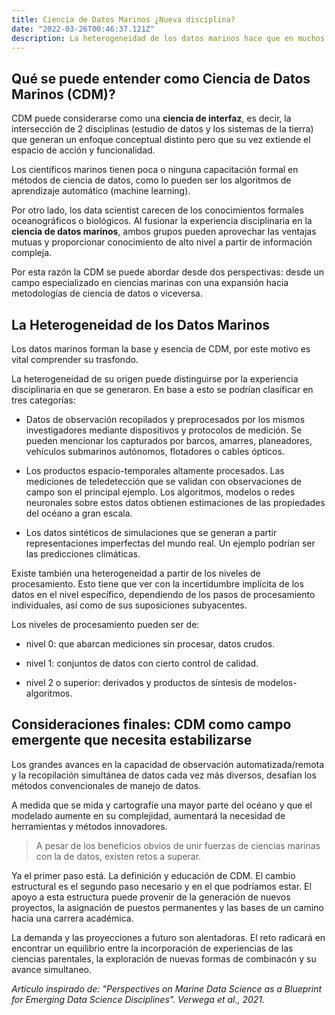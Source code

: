 ```yaml
---
title: Ciencia de Datos Marinos ¿Nueva disciplina?
date: "2022-03-26T00:46:37.121Z"
description: La heterogeneidad de los datos marinos hace que en muchos casos no puedan ser aprovechados e interpretados. El desconocimiento de herramientas asociadas, el costo de su procesamiento (big data) o quizá su accesibilidad son algunas de las causas. Como respuesta a estas falencias se están explorando, experimentando e incorporando métodos de Ciencia de Datos a las distintas ramas teóricas oceánicas, para así generar nuevas formas de conocimiento y modelamiento.   
---
```


## Qué se puede entender como Ciencia de Datos Marinos (CDM)?

CDM puede considerarse como una **ciencia de interfaz**, es decir, la intersección de 2 disciplinas (estudio de datos y los sistemas de la tierra) que generan un enfoque conceptual distinto pero que su vez extiende el espacio de acción y funcionalidad. 

Los científicos marinos tienen poca o ninguna capacitación formal en métodos de ciencia de datos, como lo pueden ser los algoritmos de aprendizaje automático (machine learning). 

Por otro lado, los data scientist carecen de los conocimientos formales oceanográficos o biológicos. Al fusionar la experiencia disciplinaria en la **ciencia de datos marinos**, ambos grupos pueden aprovechar las ventajas mutuas y proporcionar conocimiento de alto nivel a partir de información compleja.

Por esta razón la CDM se puede abordar desde dos perspectivas: desde un campo especializado en ciencias marinas con una expansión hacia metodologías de ciencia de datos o viceversa.

## La Heterogeneidad de los Datos Marinos

Los datos marinos forman la base y esencia de CDM, por este motivo es vital comprender su trasfondo. 

La heterogeneidad de su origen puede distinguirse por la experiencia disciplinaria en que se generaron. En base a esto se podrían clasificar en tres categorías:

- Datos de observación recopilados y preprocesados por los mismos investigadores mediante dispositivos y protocolos de medición. Se pueden mencionar los capturados por barcos, amarres, planeadores, vehículos submarinos autónomos, flotadores o cables ópticos.

- Los productos espacio-temporales altamente procesados. Las mediciones de teledetección que se validan con observaciones de campo son el principal ejemplo. Los algoritmos, modelos o redes neuronales sobre estos datos obtienen estimaciones de las propiedades del océano a gran escala.

- Los datos sintéticos de simulaciones que se generan a partir representaciones imperfectas del mundo real. Un ejemplo podrían ser las predicciones climáticas.

Existe también una heterogeneidad a partir de los niveles de procesamiento. Esto tiene que ver con la incertidumbre implícita de los datos en el nivel específico, dependiendo de los pasos de procesamiento individuales, así como de sus suposiciones subyacentes. 

Los niveles de procesamiento pueden ser de: 

- nivel 0: que abarcan mediciones sin procesar, datos crudos.

- nivel 1: conjuntos de datos con cierto control de calidad. 

- nivel 2 o superior: derivados y productos de síntesis de modelos-algoritmos.  

## Consideraciones finales: CDM como campo emergente que necesita estabilizarse

Los grandes avances en la capacidad de observación automatizada/remota y la recopilación simultánea de datos cada vez más diversos, desafían los métodos convencionales de manejo de datos. 

A medida que se mida y cartografíe una mayor parte del océano y que el modelado aumente en su complejidad, aumentará la necesidad de herramientas y métodos innovadores. 

>A pesar de los beneficios obvios de unir fuerzas de ciencias marinas con la de datos, existen retos a superar.

Ya el primer paso está. La definición y educación de CDM. El cambio estructural es el segundo paso necesario y en el que podríamos estar. El apoyo a esta estructura puede provenir de la generación de nuevos proyectos, la asignación de puestos permanentes y las bases de un camino hacia una carrera académica. 

La demanda y las proyecciones a futuro son alentadoras. El reto radicará en encontrar un equilibrio entre la incorporación de experiencias de las ciencias parentales, la exploración de nuevas formas de combinacón y su avance simultaneo.


*Artículo inspirado de: "Perspectives on Marine Data Science as a Blueprint for Emerging Data Science Disciplines". Verwega et al., 2021.*























